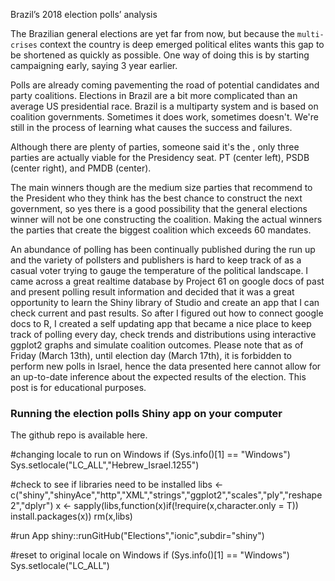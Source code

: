 Brazil’s 2018 election polls’ analysis



The Brazilian general elections are yet far from now, but because the `multi-crises` context the country is deep emerged political elites wants this gap to be shortened as quickly as possible. One way of doing this is by starting campaigning early, saying 3 year earlier.

Polls are already coming pavementing the road of potential candidates and party coalitions. Elections in Brazil are a bit more complicated than an average US presidential race. Brazil is a multiparty system and is based on coalition governments. Sometimes it does work, sometimes doesn't. We're still in the process of learning what causes the success and failures.

Although there are plenty of parties, someone said it's the , only three parties are actually viable for the Presidency seat.
PT (center left), PSDB (center right), and PMDB (center).

The main winners though are the medium size parties that recommend to the President who they think has the best chance to construct the next government, so yes there is a good possibility that the general elections winner will not be one constructing the coalition. Making the actual winners the parties that create the biggest coalition which exceeds 60 mandates.

An abundance of polling has been continually published during the run up and the variety of pollsters and publishers is hard to keep track of as a casual voter trying to gauge the temperature of the political landscape. I came across a great realtime database by Project 61 on google docs of past and present polling result information and decided that it was a great opportunity to learn the Shiny library of Studio and create an app that I can check current and past results. 
So after I figured out how to connect google docs to R, I created a self updating app that became a nice place to keep track of polling every day, check trends and distributions using interactive ggplot2 graphs and simulate coalition outcomes.
Please note that as of Friday (March 13th), until election day (March 17th), it is forbidden to perform new polls in Israel, hence the data presented here cannot allow for an up-to-date inference about the expected results of the election. This post is for educational purposes.


### Running the election polls Shiny app on your computer

The github repo is available here.

#changing locale to run on Windows
if (Sys.info()[1] == "Windows") Sys.setlocale("LC_ALL","Hebrew_Israel.1255") 
 
#check to see if libraries need to be installed
libs <- c("shiny","shinyAce","http","XML","strings","ggplot2","scales","ply","reshape2","dplyr")
x <- sapply(libs,function(x)if(!require(x,character.only = T)) install.packages(x))
rm(x,libs)
 
#run App
shiny::runGitHub("Elections","ionic",subdir="shiny")
 
#reset to original locale on Windows
if (Sys.info()[1] == "Windows") Sys.setlocale("LC_ALL")